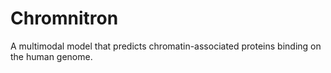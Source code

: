 # Chromnitron
A multimodal model that predicts chromatin-associated proteins binding on the human genome.
